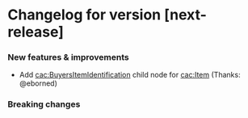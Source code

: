 # Changelog for version [next-release]

### New features & improvements

- Add <cac:BuyersItemIdentification> child node for <cac:Item> (Thanks: @eborned)

### Breaking changes
